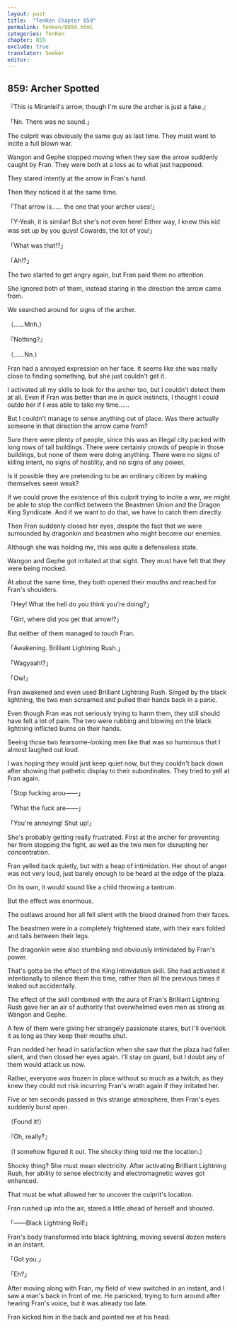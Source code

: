 ```yaml
---
layout: post
title:  "TenKen Chapter 859"
permalink: Tenken/0859.html
categories: TenKen
chapter: 859
exclude: true
translator: Seeker
editor: 
---
```

<h2>859: Archer Spotted</h2>

『This is Miranleil's arrow, though I'm sure the archer is just a fake.』

「Nn. There was no sound.」

The culprit was obviously the same guy as last time. They must want to incite a full blown war.

Wangon and Gephe stopped moving when they saw the arrow suddenly caught by Fran. They were both at a loss as to what just happened.

They stared intently at the arrow in Fran's hand.

Then they noticed it at the same time.

「That arrow is…… the one that your archer uses!」

「Y-Yeah, it is similar! But she's not even here! Either way, I knew this kid was set up by you guys! Cowards, the lot of you!」

「What was that!?」

「Ah!?」

The two started to get angry again, but Fran paid them no attention.

She ignored both of them, instead staring in the direction the arrow came from.

We searched around for signs of the archer.

（……Mnh.）

『Nothing?』

（……Nn.）

Fran had a annoyed expression on her face. It seems like she was really close to finding something, but she just couldn't get it.

I activated all my skills to look for the archer too, but I couldn't detect them at all. Even if Fran was better than me in quick instincts, I thought I could outdo her if I was able to take my time……

But I couldn't manage to sense anything out of place. Was there actually someone in that direction the arrow came from?

Sure there were plenty of people, since this was an illegal city packed with long rows of tall buildings. There were certainly crowds of people in those buildings, but none of them were doing anything. There were no signs of killing intent, no signs of hostility, and no signs of any power.

Is it possible they are pretending to be an ordinary citizen by making themselves seem weak?

If we could prove the existence of this culprit trying to incite a war, we might be able to stop the conflict between the Beastmen Union and the Dragon King Syndicate. And if we want to do that, we have to catch them directly.

Then Fran suddenly closed her eyes, despite the fact that we were surrounded by dragonkin and beastmen who might become our enemies.

Although she was holding me, this was quite a defenseless state.

Wangon and Gephe got irritated at that sight. They must have felt that they were being mocked.

At about the same time, they both opened their mouths and reached for Fran's shoulders.

「Hey! What the hell do you think you're doing?」

「Girl, where did you get that arrow!?」

But neither of them managed to touch Fran.

「Awakening. Brilliant Lightning Rush.」

「Wagyaah!?」

「Ow!」

Fran awakened and even used Brilliant Lightning Rush. Singed by the black lightning, the two men screamed and pulled their hands back in a panic.

Even though Fran was not seriously trying to harm them, they still should have felt a lot of pain. The two were rubbing and blowing on the black lightning inflicted burns on their hands.

Seeing those two fearsome-looking men like that was so humorous that I almost laughed out loud.

I was hoping they would just keep quiet now, but they couldn't back down after showing that pathetic display to their subordinates. They tried to yell at Fran again.

「Stop fucking arou――」

「What the fuck are――」

「You're annoying! Shut up!」

She's probably getting really frustrated. First at the archer for preventing her from stopping the fight, as well as the two men for disrupting her concentration.

Fran yelled back quietly, but with a heap of intimidation. Her shout of anger was not very loud, just barely enough to be heard at the edge of the plaza.

On its own, it would sound like a child throwing a tantrum.

But the effect was enormous.

The outlaws around her all fell silent with the blood drained from their faces.

The beastmen were in a completely frightened state, with their ears folded and tails between their legs.

The dragonkin were also stumbling and obviously intimidated by Fran's power.

That's gotta be the effect of the King Intimidation skill. She had activated it intentionally to silence them this time, rather than all the previous times it leaked out accidentally.

The effect of the skill combined with the aura of Fran's Brilliant Lightning Rush gave her an air of authority that overwhelmed even men as strong as Wangon and Gephe.

A few of them were giving her strangely passionate stares, but I'll overlook it as long as they keep their mouths shut.

Fran nodded her head in satisfaction when she saw that the plaza had fallen silent, and then closed her eyes again. I'll stay on guard, but I doubt any of them would attack us now.

Rather, everyone was frozen in place without so much as a twitch, as they knew they could not risk incurring Fran's wrath again if they irritated her.

Five or ten seconds passed in this strange atmosphere, then Fran's eyes suddenly burst open.

（Found it!）

『Oh, really?』

（I somehow figured it out. The shocky thing told me the location.）

Shocky thing? She must mean electricity. After activating Brilliant Lightning Rush, her ability to sense electricity and electromagnetic waves got enhanced.

That must be what allowed her to uncover the culprit's location.

Fran rushed up into the air, stared a little ahead of herself and shouted.

「――Black Lightning Roll!」

Fran's body transformed into black lightning, moving several dozen meters in an instant.

「Got you.」

「Eh?」

After moving along with Fran, my field of view switched in an instant, and I saw a man's back in front of me. He panicked, trying to turn around after hearing Fran's voice, but it was already too late.

Fran kicked him in the back and pointed me at his head.



